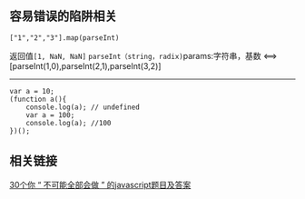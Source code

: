 ## 容易错误的陷阱相关

`["1","2","3"].map(parseInt)`

返回值`[1, NaN, NaN]`
`parseInt（string，radix)`params:字符串，基数
<==>
[parseInt(1,0),parseInt(2,1),parseInt(3,2)]

***

```
var a = 10;
(function a(){
    console.log(a); // undefined
    var a = 100;
    console.log(a); //100
})();
```











## 相关链接

[30个你 “ 不可能全部会做 ” 的javascript题目及答案](http://developer.51cto.com/art/201504/474298_2.htm)